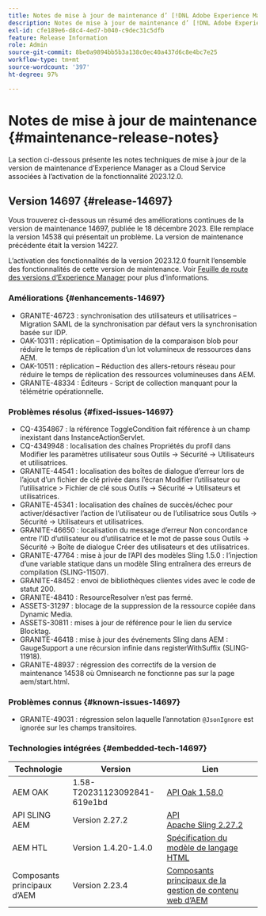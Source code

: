 ```yaml
---
title: Notes de mise à jour de maintenance d’ [!DNL Adobe Experience Manager]  as a Cloud Service associées à l’activation de la fonctionnalité 2023.12.0.
description: Notes de mise à jour de maintenance d’ [!DNL Adobe Experience Manager]  as a Cloud Service associées à l’activation de la fonctionnalité 2023.12.0.
exl-id: cfe189e6-d8c4-4ed7-b040-c9dec31c5dfb
feature: Release Information
role: Admin
source-git-commit: 8be0a9894bb5b3a138c0ec40a437d6c8e4bc7e25
workflow-type: tm+mt
source-wordcount: '397'
ht-degree: 97%

---
```


# Notes de mise à jour de maintenance {#maintenance-release-notes}

La section ci-dessous présente les notes techniques de mise à jour de la version de maintenance d’Experience Manager as a Cloud Service associées à l’activation de la fonctionnalité 2023.12.0.

## Version 14697 {#release-14697}

Vous trouverez ci-dessous un résumé des améliorations continues de la version de maintenance 14697, publiée le 18 décembre 2023. Elle remplace la version 14538 qui présentait un problème. La version de maintenance précédente était la version 14227.

L’activation des fonctionnalités de la version 2023.12.0 fournit l’ensemble des fonctionnalités de cette version de maintenance. Voir [Feuille de route des versions d’Experience Manager](https://experienceleague.adobe.com/docs/experience-manager-release-information/aem-release-updates/update-releases-roadmap.html?lang=fr) pour plus d’informations.

### Améliorations {#enhancements-14697}

* GRANITE-46723 : synchronisation des utilisateurs et utilisatrices – Migration SAML de la synchronisation par défaut vers la synchronisation basée sur IDP.
* OAK-10311 : réplication – Optimisation de la comparaison blob pour réduire le temps de réplication d’un lot volumineux de ressources dans AEM.
* OAK-10511 : réplication – Réduction des allers-retours réseau pour réduire le temps de réplication des ressources volumineuses dans AEM.
* GRANITE-48334 : Éditeurs - Script de collection manquant pour la télémétrie opérationnelle.

### Problèmes résolus {#fixed-issues-14697}

* CQ-4354867 : la référence ToggleCondition fait référence à un champ inexistant dans InstanceActionServlet.
* CQ-4349948 : localisation des chaînes Propriétés du profil dans Modifier les paramètres utilisateur sous Outils → Sécurité → Utilisateurs et utilisatrices.
* GRANITE-44541 : localisation des boîtes de dialogue d’erreur lors de l’ajout d’un fichier de clé privée dans l’écran Modifier l’utilisateur ou l’utilisatrice > Fichier de clé sous Outils → Sécurité → Utilisateurs et utilisatrices.
* GRANITE-45341 : localisation des chaînes de succès/échec pour activer/désactiver l’action de l’utilisateur ou de l’utilisatrice sous Outils → Sécurité → Utilisateurs et utilisatrices.
* GRANITE-46650 : localisation du message d’erreur Non concordance entre l’ID d’utilisateur ou d’utilisatrice et le mot de passe sous Outils → Sécurité → Boîte de dialogue Créer des utilisateurs et des utilisatrices.
* GRANITE-47764 : mise à jour de l’API des modèles Sling 1.5.0 : l’injection d’une variable statique dans un modèle Sling entraînera des erreurs de compilation (SLING-11507).
* GRANITE-48452 : envoi de bibliothèques clientes vides avec le code de statut 200.
* GRANITE-48410 : ResourceResolver n’est pas fermé.
* ASSETS-31297 : blocage de la suppression de la ressource copiée dans Dynamic Media.
* ASSETS-30811 : mises à jour de référence pour le lien du service Blocktag.
* GRANITE-46418 : mise à jour des événements Sling dans AEM : GaugeSupport a une récursion infinie dans registerWithSuffix (SLING-11918).
* GRANITE-48937 : régression des correctifs de la version de maintenance 14538 où Omnisearch ne fonctionne pas sur la page aem/start.html.

### Problèmes connus {#known-issues-14697}

* GRANITE-49031 : régression selon laquelle l’annotation `@JsonIgnore` est ignorée sur les champs transitoires.

### Technologies intégrées {#embedded-tech-14697}

| Technologie | Version | Lien |
|---|---|---|
| AEM OAK | 1.58-T20231123092841-619e1bd | [API Oak 1.58.0](https://www.javadoc.io/doc/org.apache.jackrabbit/oak-api/1.58.0/index.html) |
| API SLING AEM | Version 2.27.2 | [API Apache Sling 2.27.2](https://www.javadoc.io/doc/org.apache.sling/org.apache.sling.api/latest/index.html) |
| AEM HTL | Version 1.4.20-1.4.0 | [Spécification du modèle de langage HTML](https://github.com/adobe/htl-spec) |
| Composants principaux d’AEM | Version 2.23.4 | [Composants principaux de la gestion de contenu web d’AEM](https://github.com/adobe/aem-core-wcm-components) |
